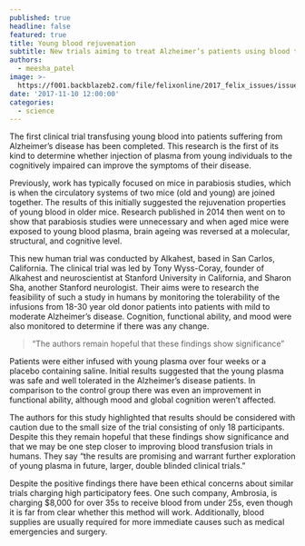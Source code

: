```yaml
---
published: true
headline: false
featured: true
title: Young blood rejuvenation
subtitle: New trials aiming to treat Alzheimer’s patients using blood transfusions
authors:
  - meesha_patel
image: >-
  https://f001.backblazeb2.com/file/felixonline/2017_felix_issues/issue_1675/1675_science_blood.jpg
date: '2017-11-10 12:00:00'
categories:
  - science
---
```

The first clinical trial transfusing young blood into patients suffering from Alzheimer’s disease has been completed. This research is the first of its kind to determine whether injection of plasma from young individuals to the cognitively impaired can improve the symptoms of their disease.

Previously, work has typically focused on mice in parabiosis studies, which is when the circulatory systems of two mice (old and young) are joined together. The results of this initially suggested the rejuvenation properties of young blood in older mice. Research published in 2014 then went on to show that parabiosis studies were unnecessary and when aged mice were exposed to young blood plasma, brain ageing was reversed at a molecular, structural, and cognitive level.

This new human trial was conducted by Alkahest, based in San Carlos, California. The clinical trial was led by Tony Wyss-Coray, founder of Alkahest and neuroscientist at Stanford University in California, and Sharon Sha, another Stanford neurologist. Their aims were to research the feasibility of such a study in humans by monitoring the tolerability of the infusions from 18-30 year old donor patients into patients with mild to moderate Alzheimer’s disease. Cognition, functional ability, and mood were also monitored to determine if there was any change.

> “The authors remain hopeful that these findings show significance”

Patients were either infused with young plasma over four weeks or a placebo containing saline. Initial results suggested that the young plasma was safe and well tolerated in the Alzheimer’s disease patients. In comparison to the control group there was even an improvement in functional ability, although mood and global cognition weren’t affected.

The authors for this study highlighted that results should be considered with caution due to the small size of the trial consisting of only 18 participants. Despite this they remain hopeful that these findings show significance and that we may be one step closer to improving blood transfusion trials in humans. They say “the results are promising and warrant further exploration of young plasma in future, larger, double blinded clinical trials.”

Despite the positive findings there have been ethical concerns about similar trials charging high participatory fees. One such company, Ambrosia, is charging $8,000 for over 35s to receive blood from under 25s, even though it is far from clear whether this method will work. Additionally, blood supplies are usually required for more immediate causes such as medical emergencies and surgery. 
